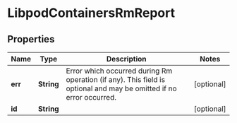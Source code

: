 

# LibpodContainersRmReport


## Properties

| Name | Type | Description | Notes |
|------------ | ------------- | ------------- | -------------|
|**err** | **String** | Error which occurred during Rm operation (if any). This field is optional and may be omitted if no error occurred. |  [optional] |
|**id** | **String** |  |  [optional] |



